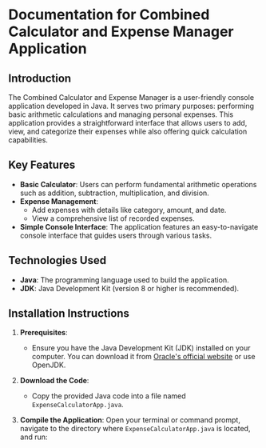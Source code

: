 # Documentation for Combined Calculator and Expense Manager Application

## Introduction
The Combined Calculator and Expense Manager is a user-friendly console application developed in Java. It serves two primary purposes: performing basic arithmetic calculations and managing personal expenses. This application provides a straightforward interface that allows users to add, view, and categorize their expenses while also offering quick calculation capabilities.

## Key Features
- **Basic Calculator**: Users can perform fundamental arithmetic operations such as addition, subtraction, multiplication, and division.
- **Expense Management**:
  - Add expenses with details like category, amount, and date.
  - View a comprehensive list of recorded expenses.
- **Simple Console Interface**: The application features an easy-to-navigate console interface that guides users through various tasks.

## Technologies Used
- **Java**: The programming language used to build the application.
- **JDK**: Java Development Kit (version 8 or higher is recommended).

## Installation Instructions
1. **Prerequisites**:
   - Ensure you have the Java Development Kit (JDK) installed on your computer. You can download it from [Oracle's official website](https://www.oracle.com/java/technologies/javase-jdk11-downloads.html) or use OpenJDK.

2. **Download the Code**:
   - Copy the provided Java code into a file named `ExpenseCalculatorApp.java`.

3. **Compile the Application**:
   Open your terminal or command prompt, navigate to the directory where `ExpenseCalculatorApp.java` is located, and run:
